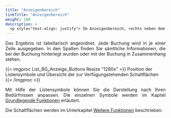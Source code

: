 ```yaml
---
title: "Anzeigenbereich"
linkTitle: "Anzeigenbereich"
weight: 100
description: >
  <p style="text-align: justify"> Im Anzeigenbereich, rechts neben dem Sidepanel, werden die Ergebnisse Ihrer Suche in Listenform ausgegeben. </p>
---
```

<p style="text-align: justify"> Das Ergebnis ist tabellarisch angeordnet. Jede Buchung wird in je einer Zeile ausgegeben. In den Spalten finden Sie sämtliche Informationen, die bei der Buchung hinterlegt wurden oder mit der Buchung in Zusammenhang stehen. </p>

{{< imgproc List_BG_Anzeige_Buttons Resize "1280x" >}}
Position der Listensymbole und Übersicht der zur Verfügungstehenden Schaltflächen 
{{< /imgproc >}}

<p style="text-align: justify"> Mit Hilfe der Listensymbole können Sie die Darstellung nach Ihren Bedürfnissen anpassen. Die einzelnen Symbole werden im Kapitel <a href="/generell/3_grundlegendefunktionen/">Grundlegende Funktionen</a> erläutert. </p>

Die Schaltflächen werden im Unterkapitel <a href="/listen/1_buchungen-suchen/3_anzeigenbereich/3_weitere-funktionen/">Weitere Funktionen</a> beschrieben.

